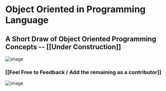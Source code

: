 #  Object Oriented in Programming Language 
## A Short Draw of Object Oriented Programming Concepts -- [[Under Construction]]

![image](https://github.com/mdabir1203/objectsNcpp/assets/66947064/b87cf0ee-afaf-4372-9f03-e2fc4803e1a8)






###  [[Feel Free to Feedback / Add the remaining as a contributor]] 

![image](https://github.com/mdabir1203/objectsNcpp/assets/66947064/fc7af7df-d86f-4174-994a-f7577b0d682d)


